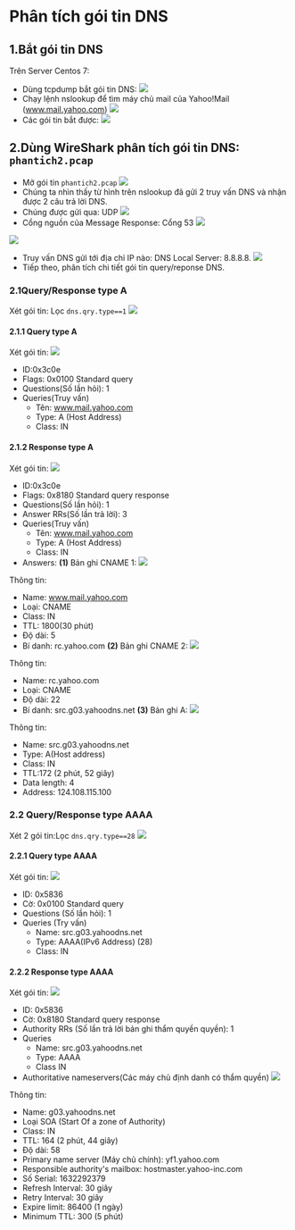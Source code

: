 # Phân tích gói tin DNS

## 1.Bắt gói tin DNS
Trên Server Centos 7:
- Dùng tcpdump bắt gói tin DNS:
![](/DNS/image2/nslookup1.png2.png.png)
- Chạy lệnh nslookup để tìm máy chủ mail của Yahoo!Mail (www.mail.yahoo.com)
![](/DNS/image2/batmail.png)
- Các gói tin bắt được:
![](/DNS/image2/kq.png)

## 2.Dùng WireShark phân tích gói tin DNS: ```phantich2.pcap```

- Mở gói tin ```phantich2.pcap```
![](image2/mo.png)
- Chúng ta nhìn thấy từ hình trên nslookup đã gửi 2 truy vấn DNS và nhận được 2 câu trả lời DNS.
- Chúng được gửi qua: UDP
![](image2/udp.png)
- Cổng nguồn của Message Response: Cổng 53
![](image2/533.png)

![](image2/532.png)
- Truy vấn DNS gửi tới địa chỉ IP nào: DNS Local Server: 8.8.8.8.
![](image2/ipquery.png)
- Tiếp theo, phân tích chi tiết gói tin query/reponse DNS.
### 2.1Query/Response type A
Xét gói tin: Lọc ```dns.qry.type==1```
![](image2/qa22.png)
#### 2.1.1 Query type A
Xét gói tin:
![](/DNS/image2/qa.png)
- ID:0x3c0e
- Flags: 0x0100 Standard query
- Questions(Số lần hỏi): 1
- Queries(Truy vấn)
  - Tên: www.mail.yahoo.com
  - Type: A (Host Address)
  - Class: IN
#### 2.1.2 Response type A
Xét gói tin:
![](image2/re1.png)
- ID:0x3c0e
- Flags: 0x8180 Standard query response
- Questions(Số lần hỏi): 1
- Answer RRs(Số lần trả lời): 3
- Queries(Truy vấn)
  - Tên: www.mail.yahoo.com
  - Type: A (Host Address)
  - Class: IN
- Answers:
**(1)** Bản ghi CNAME 1:
![](image2/cname1.png)

Thông tin:
  - Name: www.mail.yahoo.com
  - Loại: CNAME
  - Class: IN
  - TTL: 1800(30 phút)
  - Độ dài: 5
  - Bí danh: rc.yahoo.com
**(2)** Bản ghi CNAME 2:
![](/DNS/image2/cname2.png)

Thông tin:
  - Name: rc.yahoo.com
  - Loại: CNAME
  - Độ dài: 22
  - Bí danh: src.g03.yahoodns.net
**(3)** Bản ghi A:
![](image2/ra2.png)

Thông tin:
  - Name: src.g03.yahoodns.net
  - Type: A(Host address)
  - Class: IN
  - TTL:172 (2 phút, 52 giây)
  - Data length: 4
  - Address: 124.108.115.100
### 2.2 Query/Response type AAAA
Xét 2 gói tin:Lọc ```dns.qry.type==28```
![](/DNS/image2/aaaa.png)
#### 2.2.1 Query type AAAA
Xét gói tin:
![](image2/qaaa1.png)
- ID: 0x5836
- Cờ: 0x0100 Standard query
- Questions (Số lần hỏi): 1
- Queries (Try vấn)
  - Name: src.g03.yahoodns.net
  - Type: AAAA(IPv6 Address) (28)
  - Class: IN
#### 2.2.2 Response type AAAA
Xét gói tin:
![](/DNS/image2/reaaaa.png)
- ID: 0x5836
- Cờ: 0x8180 Standard query response
- Authority RRs (Số lần trả lời bản ghi thẩm quyền quyền): 1
- Queries
  - Name: src.g03.yahoodns.net
  - Type: AAAA
  - Class IN
- Authoritative nameservers(Các máy chủ định danh có thẩm quyền)
![](image2/soa.png)

Thông tin:
- Name: g03.yahoodns.net
- Loại SOA (Start Of a zone of Authority)
- Class: IN
- TTL: 164 (2 phút, 44 giây)
- Độ dài: 58
- Primary name server (Máy chủ chính): yf1.yahoo.com
- Responsible authority's mailbox: hostmaster.yahoo-inc.com
- Số Serial: 1632292379
- Refresh Interval: 30 giây
- Retry Interval: 30 giây
- Expire limit: 86400 (1 ngày)
- Minimum TTL: 300 (5 phút)